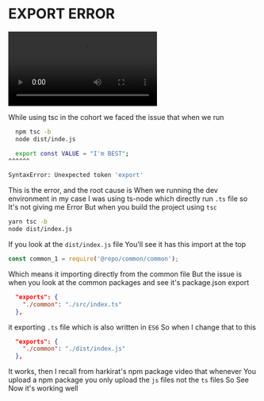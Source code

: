 # EXPORT ERROR

![](./export_error.mp4)

While using tsc in the cohort we faced the issue that when we run

```bash
  npm tsc -b
  node dist/inde.js

  export const VALUE = "I'm BEST";
^^^^^^

SyntaxError: Unexpected token 'export'
```

This is the error, and the root cause is When we running the dev environment in my case I was using ts-node which directly run `.ts` file so It's not giving me Error
But when you build the project using `tsc`

```bash
yarn tsc -b
node dist/index.js
```

If you look at the `dist/index.js` file You'll see it has this import at the top

```js
const common_1 = require('@repo/common/common');
```

Which means it importing directly from the common file But the issue is when you look at the common packages and see it's package.json export

```json
  "exports": {
    "./common": "./src/index.ts"
  },
```

it exporting `.ts` file which is also written in `ES6`
So when I change that to this

```json
  "exports": {
    "./common": "./dist/index.js"
  },
```

It works, then I recall from harkirat's npm package video that whenever You upload a npm package you only upload the `js` files not the `ts` files
So See Now it's working well
